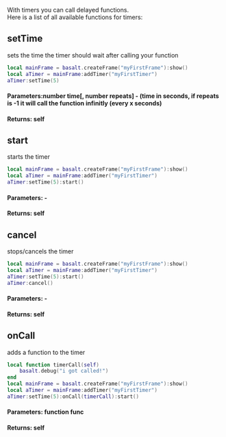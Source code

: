 With timers you can call delayed functions.
<br>
Here is a list of all available functions for timers: <br>

## setTime
sets the time the timer should wait after calling your function
```lua
local mainFrame = basalt.createFrame("myFirstFrame"):show()
local aTimer = mainFrame:addTimer("myFirstTimer")
aTimer:setTime(5)
```
#### Parameters:number time[, number repeats] - (time in seconds, if repeats is -1 it will call the function infinitly (every x seconds)<br>
#### Returns: self<br>

## start
starts the timer
```lua
local mainFrame = basalt.createFrame("myFirstFrame"):show()
local aTimer = mainFrame:addTimer("myFirstTimer")
aTimer:setTime(5):start()
```
#### Parameters: -<br>
#### Returns: self<br>

## cancel
stops/cancels the timer
```lua
local mainFrame = basalt.createFrame("myFirstFrame"):show()
local aTimer = mainFrame:addTimer("myFirstTimer")
aTimer:setTime(5):start()
aTimer:cancel()
```
#### Parameters: -<br>
#### Returns: self<br>


## onCall
adds a function to the timer
```lua
local function timerCall(self)
    basalt.debug("i got called!")
end
local mainFrame = basalt.createFrame("myFirstFrame"):show()
local aTimer = mainFrame:addTimer("myFirstTimer")
aTimer:setTime(5):onCall(timerCall):start()

```
#### Parameters: function func<br>
#### Returns: self<br>
